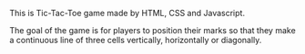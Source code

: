 This is Tic-Tac-Toe game made by HTML, CSS and Javascript.


The goal of the game is for players to position their marks so that they make a continuous line of three cells vertically, horizontally or diagonally.